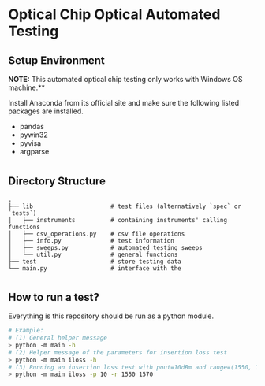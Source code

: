 # Optical Chip Optical Automated Testing 

## Setup Environment

**NOTE:** This automated optical chip testing only works with Windows OS machine.**


Install Anaconda from its official site and make sure the following listed packages are installed.

- pandas
- pywin32
- pyvisa
- argparse

#

## Directory Structure

```
.
├── lib                      # test files (alternatively `spec` or `tests`)
│   ├── instruments          # containing instruments' calling functions 
│   ├── csv_operations.py    # csv file operations
│   ├── info.py              # test information
│   ├── sweeps.py            # automated testing sweeps
│   └── util.py              # general functions
├── test                     # store testing data
└── main.py                  # interface with the 
```
# 

## How to run a test?
Everything is this repository should be run as a python module.

```bash
# Example: 
# (1) General helper message
> python -m main -h
# (2) Helper message of the parameters for insertion loss test
> python -m main iloss -h
# (3) Running an insertion loss test with pout=10dBm and range=(1550, 1570)nm
> python -m main iloss -p 10 -r 1550 1570
```




